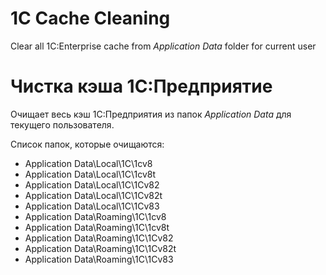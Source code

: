 # 1C Cache Cleaning
Clear all 1C:Enterprise cache from *Application Data* folder for current user

# Чистка кэша 1С:Предприятие
Очищает весь кэш 1С:Предприятия из папок *Application Data* для текущего пользователя.

Список папок, которые очищаются:
* Application Data\Local\1C\1cv8
* Application Data\Local\1C\1cv8t
* Application Data\Local\1C\1Cv82
* Application Data\Local\1C\1Cv82t
* Application Data\Local\1C\1Cv83
* Application Data\Roaming\1C\1cv8
* Application Data\Roaming\1C\1cv8t
* Application Data\Roaming\1C\1Cv82
* Application Data\Roaming\1C\1Cv82t
* Application Data\Roaming\1C\1Cv83
